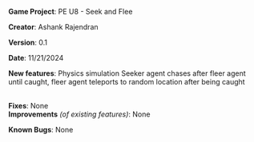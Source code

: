   
**Game Project**:  PE U8 - Seek and Flee

**Creator**:  Ashank Rajendran

**Version**:   0.1

**Date**: 11/21/2024

**New features**:
Physics simulation
Seeker agent chases after fleer agent until caught, fleer agent teleports to random location after being caught

﻿  
**Fixes**:
None
﻿  
**Improvements** *(of existing features)*:
None

**Known Bugs**:
None

﻿  
